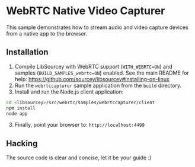 # WebRTC Native Video Capturer

This sample demonstrates how to stream audio and video capture devices from a native app to the browser.

## Installation

1. Compile LibSourcey with WebRTC support (`WITH_WEBRTC=ON`) and samples (`BUILD_SAMPLES_webrtc=ON`) enabled. See the main README for help: https://github.com/sourcey/libsourcey#installing-on-linux
2. Run the `webrtccapturer` sample application from the `build` directory.
2. Install and run the Node.js client application:

~~~ bash
cd <libsourcey>/src/webrtc/samples/webrtccapturer/client
npm install
node app
~~~

3. Finally, point your browser to: `http://localhost:4499`

## Hacking

The source code is clear and concise, let it be your guide :)

